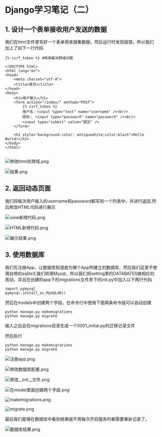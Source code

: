 # Django学习笔记（二）

## 1. 设计一个表单接收用户发送的数据
我们在html文件里写好一个表单用来搜集数据，然后运行时发现报错，所以我们加上了如下一行代码
```
{% csrf_token %} #用来解决跨域问题
```

```
<!DOCTYPE html>
<html lang="en">
<head>
    <meta charset="utf-8">
    <title>首页</title>
</head>
<body>
    <h1>用户输入</h1>
    <form action="/index/" method="POST">
        {% csrf_token %}
        用户名：<input type="text" name="username" /><br/>
        密码： <input type="password" name="password" /><br/>
        <input type="submit" value="提交" />
    </form>

    <h1 style="background-color: antiquewhite;color:black">Hello World!</h1>
</body>
</html>


```

![修改html并跨域.png](https://muyun-blog-pic.oss-cn-shanghai.aliyuncs.com/2019/06/02/5cf2b74977324.png)

![结果.png](https://muyun-blog-pic.oss-cn-shanghai.aliyuncs.com/2019/06/02/5cf2b7496bc00.png)

## 2. 返回动态页面

我们将每次用户输入的username和password都写到一个列表中，并进行返回.然后修改HTML代码进行展示


![view新增代码.png](https://muyun-blog-pic.oss-cn-shanghai.aliyuncs.com/2019/06/02/5cf2b96864dd0.png)

![HTML新增代码.png](https://muyun-blog-pic.oss-cn-shanghai.aliyuncs.com/2019/06/02/5cf2b9686934f.png)

![展示结果.png](https://muyun-blog-pic.oss-cn-shanghai.aliyuncs.com/2019/06/02/5cf2b96861670.png)

## 3. 使用数据库

我们先注册App，让数据库知道是为哪个App所建立的数据库，然后我们这里不使用自带的sqlite3,我们转用Mysql，所以我们将setting里的DATABATES做相应的改动，并且在创建的app下的migrations文件夹下的init.py中加入以下两行代码

```
import pymysql
pymysql.install_as_MySQLdb()
```

然后在models中创建两个字段，在命令行中使用下面两条命令就可以自动创建
```
python manage.py makemigrations
python manage.py migrate
```
输入之后会在migrations目录生成一个0001_initial.py的迁移记录文件


然后执行
```
python manage.py makemigrations 
python manage.py migrate
```

![注册app.png](https://muyun-blog-pic.oss-cn-shanghai.aliyuncs.com/2019/06/02/5cf2bacf03b1b.png)

![修改数据库配置.png](https://muyun-blog-pic.oss-cn-shanghai.aliyuncs.com/2019/06/03/5cf402ef95cdf.png)

![修改__init__文件.png](https://muyun-blog-pic.oss-cn-shanghai.aliyuncs.com/2019/06/03/5cf402ef850c9.png)


![在model里面创建两个字段.png](https://muyun-blog-pic.oss-cn-shanghai.aliyuncs.com/2019/06/03/5cf402ef8972c.png)

![makemigrations.png](https://muyun-blog-pic.oss-cn-shanghai.aliyuncs.com/2019/06/03/5cf402ef7afbe.png)

![migrate.png](https://muyun-blog-pic.oss-cn-shanghai.aliyuncs.com/2019/06/03/5cf402ef765ab.png)

最后我们能够在数据库中看到结果就不用每次开启服务时都需要重新记录了。

![数据库结果.png](https://muyun-blog-pic.oss-cn-shanghai.aliyuncs.com/2019/06/03/5cf404202fa59.png)